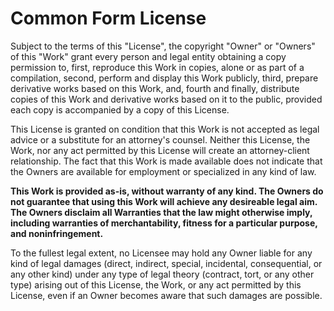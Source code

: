 Common Form License
===================

Subject to the terms of this "License", the copyright "Owner" or "Owners" of this "Work" grant every person and legal entity obtaining a copy permission to, first, reproduce this Work in copies, alone or as part of a compilation, second, perform and display this Work publicly, third, prepare derivative works based on this Work, and, fourth and finally, distribute copies of this Work and derivative works based on it to the public, provided each copy is accompanied by a copy of this License.

This License is granted on condition that this Work is not accepted as legal advice or a substitute for an attorney's counsel. Neither this License, the Work, nor any act permitted by this License will create an attorney-client relationship. The fact that this Work is made available does not indicate that the Owners are available for employment or specialized in any kind of law.

**This Work is provided as-is, without warranty of any kind. The Owners do not guarantee that using this Work will achieve any desireable legal aim. The Owners disclaim all Warranties that the law might otherwise imply, including warranties of merchantability, fitness for a particular purpose, and noninfringement.**

To the fullest legal extent, no Licensee may hold any Owner liable for any kind of legal damages (direct, indirect, special, incidental, consequential, or any other kind) under any type of legal theory (contract, tort, or any other type) arising out of this License, the Work, or any act permitted by this License, even if an Owner becomes aware that such damages are possible.
